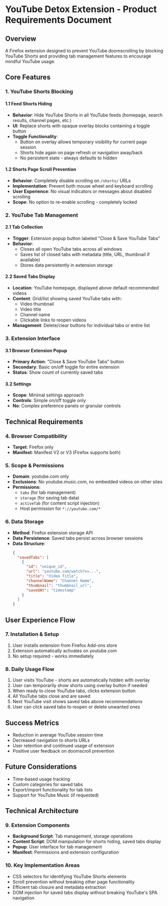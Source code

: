 # YouTube Detox Extension - Product Requirements Document

## Overview
A Firefox extension designed to prevent YouTube doomscrolling by blocking YouTube Shorts and providing tab management features to encourage mindful YouTube usage.

## Core Features

### 1. YouTube Shorts Blocking

#### 1.1 Feed Shorts Hiding
- **Behavior**: Hide YouTube Shorts in all YouTube feeds (homepage, search results, channel pages, etc.)
- **UI**: Replace shorts with opaque overlay blocks containing a toggle button
- **Toggle Functionality**: 
  - Button on overlay allows temporary visibility for current page session
  - Shorts hide again on page refresh or navigation away/back
  - No persistent state - always defaults to hidden

#### 1.2 Shorts Page Scroll Prevention
- **Behavior**: Completely disable scrolling on `/shorts/` URLs
- **Implementation**: Prevent both mouse wheel and keyboard scrolling
- **User Experience**: No visual indicators or messages about disabled scrolling
- **Scope**: No option to re-enable scrolling - completely locked

### 2. YouTube Tab Management

#### 2.1 Tab Collection
- **Trigger**: Extension popup button labeled "Close & Save YouTube Tabs"
- **Behavior**: 
  - Closes all open YouTube tabs across all windows
  - Saves list of closed tabs with metadata (title, URL, thumbnail if available)
  - Stores data persistently in extension storage

#### 2.2 Saved Tabs Display
- **Location**: YouTube homepage, displayed above default recommended videos
- **Content**: Grid/list showing saved YouTube tabs with:
  - Video thumbnail
  - Video title
  - Channel name
  - Clickable links to reopen videos
- **Management**: Delete/clear buttons for individual tabs or entire list

### 3. Extension Interface

#### 3.1 Browser Extension Popup
- **Primary Action**: "Close & Save YouTube Tabs" button
- **Secondary**: Basic on/off toggle for entire extension
- **Status**: Show count of currently saved tabs

#### 3.2 Settings
- **Scope**: Minimal settings approach
- **Controls**: Simple on/off toggle only
- **No**: Complex preference panels or granular controls

## Technical Requirements

### 4. Browser Compatibility
- **Target**: Firefox only
- **Manifest**: Manifest V2 or V3 (Firefox supports both)

### 5. Scope & Permissions
- **Domain**: youtube.com only
- **Exclusions**: No youtube.music.com, no embedded videos on other sites
- **Permissions**:
  - `tabs` (for tab management)
  - `storage` (for saving tab data)
  - `activeTab` (for content script injection)
  - Host permission for `*://youtube.com/*`

### 6. Data Storage
- **Method**: Firefox extension storage API
- **Data Persistence**: Saved tabs persist across browser sessions
- **Data Structure**:
  ```json
  {
    "savedTabs": [
      {
        "id": "unique_id",
        "url": "youtube.com/watch?v=...",
        "title": "Video Title",
        "channelName": "Channel Name",
        "thumbnail": "thumbnail_url",
        "savedAt": "timestamp"
      }
    ]
  }
  ```

## User Experience Flow

### 7. Installation & Setup
1. User installs extension from Firefox Add-ons store
2. Extension automatically activates on youtube.com
3. No setup required - works immediately

### 8. Daily Usage Flow
1. User visits YouTube - shorts are automatically hidden with overlay
2. User can temporarily show shorts using overlay button if needed
3. When ready to close YouTube tabs, clicks extension button
4. All YouTube tabs close and are saved
5. Next YouTube visit shows saved tabs above recommendations
6. User can click saved tabs to reopen or delete unwanted ones

## Success Metrics
- Reduction in average YouTube session time
- Decreased navigation to shorts URLs
- User retention and continued usage of extension
- Positive user feedback on doomscroll prevention

## Future Considerations
- Time-based usage tracking
- Custom categories for saved tabs
- Export/import functionality for tab lists
- Support for YouTube Music (if requested)

## Technical Architecture

### 9. Extension Components
- **Background Script**: Tab management, storage operations
- **Content Script**: DOM manipulation for shorts hiding, saved tabs display
- **Popup**: User interface for tab management
- **Manifest**: Permissions and extension configuration

### 10. Key Implementation Areas
- CSS selectors for identifying YouTube Shorts elements
- Scroll prevention without breaking other page functionality
- Efficient tab closure and metadata extraction
- DOM injection for saved tabs display without breaking YouTube's SPA navigation